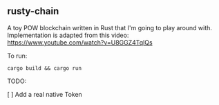 ## rusty-chain

A toy POW blockchain written in Rust that I'm going to play around with.
Implementation is adapted from this video: https://www.youtube.com/watch?v=U8GGZ4TqlQs

To run:

```
cargo build && cargo run
```

TODO:

[ ] Add a real native Token

